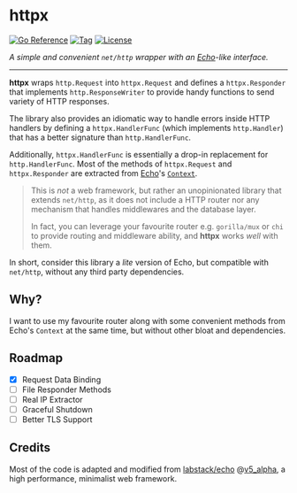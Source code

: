 # httpx

[![Go Reference](https://pkg.go.dev/badge/github.com/tnychn/httpx.svg)](https://pkg.go.dev/github.com/tnychn/httpx)
[![Tag](https://img.shields.io/github/v/tag/tnychn/httpx)](https://github.com/tnychn/httpx/tags)
[![License](https://img.shields.io/github/license/tnychn/httpx)](./LICENSE.txt)

_A simple and convenient `net/http` wrapper with an [Echo](https://github.com/labstack/echo)-like interface._

---

**httpx** wraps `http.Request` into `httpx.Request` and
defines a `httpx.Responder` that implements `http.ResponseWriter`
to provide handy functions to send variety of HTTP responses.

The library also provides an idiomatic way to handle errors inside
HTTP handlers by defining a `httpx.HandlerFunc` (which implements `http.Handler`)
that has a better signature than `http.HandlerFunc`.

Additionally, `httpx.HandlerFunc` is essentially a drop-in replacement for `http.HandlerFunc`.
Most of the methods of `httpx.Request` and `httpx.Responder` are extracted from
[Echo](https://github.com/labstack/echo)'s [`Context`](https://github.com/labstack/echo/blob/c0c00e6241/context.go).

> This is *not* a web framework, but rather an unopinionated library that
> extends `net/http`, as it does not include a HTTP router nor any mechanism
> that handles middlewares and the database layer.
>
> In fact, you can leverage your favourite router e.g. `gorilla/mux` or `chi` to
> provide routing and middleware ability, and **httpx** works _well_ with them.

In short, consider this library a _lite_ version of Echo, but compatible with `net/http`,
without any third party dependencies.

## Why?

I want to use my favourite router along with some convenient methods
from Echo's `Context` at the same time, but without other bloat and dependencies.

## Roadmap

- [x] Request Data Binding
- [ ] File Responder Methods
- [ ] Real IP Extractor
- [ ] Graceful Shutdown
- [ ] Better TLS Support

## Credits

Most of the code is adapted and modified from
[labstack/echo](https://github.com/labstack/echo)
@[v5_alpha](https://github.com/labstack/echo/tree/v5_alpha),
a high performance, minimalist web framework.
